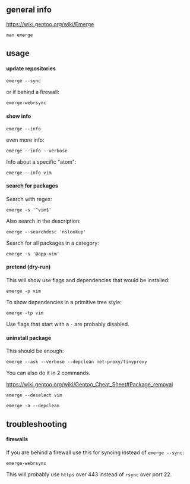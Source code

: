 ## general info

https://wiki.gentoo.org/wiki/Emerge

`man emerge`

## usage

#### update repositories

```
emerge --sync
```

or if behind a firewall:
```
emerge-webrsync
```

#### show info

```
emerge --info
```

even more info:
```
emerge --info --verbose
```

Info about a specific "atom":
```
emerge --info vim
```

#### search for packages

Search with regex:
```
emerge -s '^vim$'
```

Also search in the description:
```
emerge --searchdesc 'nslookup'
```

Search for all packages in a category:
```
emerge -s '@app-vim'
```

#### pretend (dry-run)

This will show use flags and dependencies that would be installed:
```
emerge -p vim
```

To show dependencies in a primitive tree style:
```
emerge -tp vim
```

Use flags that start with a `-` are probably disabled.

#### uninstall package

This should be enough:
```
emerge --ask --verbose --depclean net-proxy/tinyproxy
```

You can also do it in 2 commands.

https://wiki.gentoo.org/wiki/Gentoo_Cheat_Sheet#Package_removal

```
emerge --deselect vim
```

```
emerge -a --depclean
```

## troubleshooting

#### firewalls

If you are behind a firewall use this for syncing instead of `emerge --sync`:
```
emerge-webrsync
```

This will probably use `https` over 443 instead of `rsync` over port 22.
